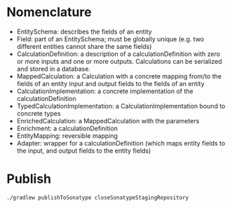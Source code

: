 # Nomenclature

- EntitySchema: describes the fields of an entity
- Field: part of an EntitySchema; must be globally unique (e.g. two different
  entities cannot share the same fields)
- CalculationDefinition: a description of a calculationDefinition with zero or more inputs 
  and one or more outputs. Calculations can be serialized and stored
  in a database.
- MappedCalculation: a Calculation with a concrete mapping from/to the
  fields of an entity input and output fields to the fields of an
  entity
- CalculationImplementation: a concrete implementation of the calculationDefinition
- TypedCalculationImplementation: a CalculationImplementation bound to concrete types
- EnrichedCalculation: a MappedCalculation with the parameters
- Enrichment: a calculationDefinition 
- EntityMapping: reversible mapping
- Adapter: wrapper for a calculationDefinition (which maps entity fields to
  the input, and output fields to the entity fields)

# Publish

```
./gradlew publishToSonatype closeSonatypeStagingRepository
```


